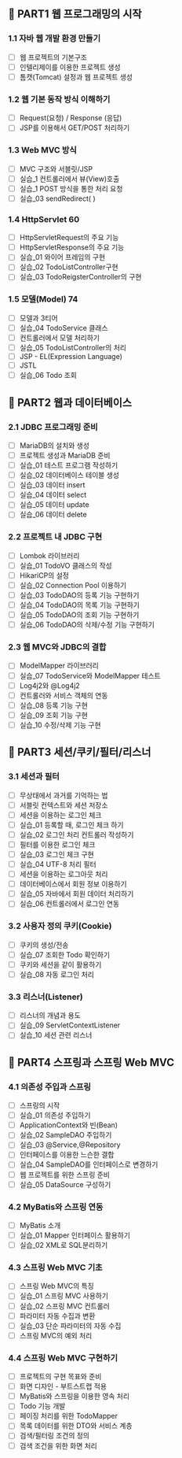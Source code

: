## 📌 PART1 웹 프로그래밍의 시작

### 1.1 자바 웹 개발 환경 만들기

- [ ]  웹 프로젝트의 기본구조
- [ ]  인텔리제이를 이용한 프로젝트 생성
- [ ]  톰캣(Tomcat) 설정과 웹 프로젝트 생성

### 1.2 웹 기본 동작 방식 이해하기

- [ ]  Request(요청) / Response (응답)
- [ ]  JSP를 이용해서 GET/POST 처리하기

### 1.3 Web MVC 방식

- [ ]  MVC 구조와 서블릿/JSP
- [ ]  실습_1 컨트롤러에서 뷰(View)호출
- [ ]  실습_1 POST 방식을 통한 처리 요청
- [ ]  실습_03 sendRedirect( )

### 1.4 HttpServlet 60

- [ ]  HttpServletRequest의 주요 기능
- [ ]  HttpServletResponse의 주요 기능
- [ ]  실습_01 와이어 프레임의 구현
- [ ]  실습_02 TodoListController구현
- [ ]  실습_03 TodoReigsterController의 구현

### 1.5 모델(Model) 74

- [ ]  모델과 3티어
- [ ]  실습_04 TodoService 클래스
- [ ]  컨트롤러에서 모델 처리하기
- [ ]  실습_05 TodoListController의 처리
- [ ]  JSP - EL(Expression Language)
- [ ]  JSTL
- [ ]  실습_06 Todo 조회

## 📌 PART2 웹과 데이터베이스

### 2.1 JDBC 프로그래밍 준비

- [ ]  MariaDB의 설치와 생성
- [ ]  프로젝트 생성과 MariaDB 준비
- [ ]  실습_01 테스트 프로그램 작성하기
- [ ]  실습_02 데이터베이스 테이블 생성
- [ ]  실습_03 데이터 insert
- [ ]  실습_04 데이터 select
- [ ]  실습_05 데이터 update
- [ ]  실습_06 데이터 delete

### 2.2 프로젝트 내 JDBC 구현

- [ ]  Lombok 라이브러리
- [ ]  실습_01 TodoVO 클래스의 작성
- [ ]  HikariCP의 설정
- [ ]  실습_02 Connection Pool 이용하기
- [ ]  실습_03 TodoDAO의 등록 기능 구현하기
- [ ]  실습_04 TodoDAO의 목록 기능 구현하기
- [ ]  실습_05 TodoDAO의 조회 기능 구현하기
- [ ]  실습_06 TodoDAO의 삭제/수정 기능 구현하기

### 2.3 웹 MVC와 JDBC의 결합

- [ ]  ModelMapper 라이브러리
- [ ]  실습_07 TodoService와 ModelMapper 테스트
- [ ]  Log4j2와 @Log4j2
- [ ]  컨트롤러와 서비스 객체의 연동
- [ ]  실습_08 등록 기능 구현
- [ ]  실습_09 조회 기능 구현
- [ ]  실습_10 수정/삭제 기능 구현

## 📌 PART3 세션/쿠키/필터/리스너

### 3.1 세션과 필터

- [ ]  무상태에서 과거를 기억하는 법
- [ ]  서블릿 컨텍스트와 세션 저장소
- [ ]  세션을 이용하는 로그인 체크
- [ ]  실습_01 등록할 때, 로그인 체크 하기
- [ ]  실습_02 로그인 처리 컨트롤러 작성하기
- [ ]  필터를 이용한 로그인 체크
- [ ]  실습_03 로그인 체크 구현
- [ ]  실습_04 UTF-8 처리 필터
- [ ]  세션을 이용하는 로그아웃 처리
- [ ]  데이터베이스에서 회원 정보 이용하기
- [ ]  실습_05 자바에서 회원 데이터 처리하기
- [ ]  실습_06 컨트롤러에서 로그인 연동

### 3.2 사용자 정의 쿠키(Cookie)

- [ ]  쿠키의 생성/전송
- [ ]  실습_07 조회한 Todo 확인하기
- [ ]  쿠키와 세션을 같이 활용하기
- [ ]  실습_08 자동 로그인 처리

### 3.3 리스너(Listener)

- [ ]  리스너의 개념과 용도
- [ ]  실습_09 ServletContextListener
- [ ]  실습_10 세션 관련 리스너

## 📌 PART4 스프링과 스프링 Web MVC

### 4.1 의존성 주입과 스프링

- [ ]  스프링의 시작
- [ ]  실습_01 의존성 주입하기
- [ ]  ApplicationContext와 빈(Bean)
- [ ]  실습_02 SampleDAO 주입하기
- [ ]  실습_03 @Service,@Repository
- [ ]  인터페이스를 이용한 느슨한 결합
- [ ]  실습_04 SampleDAO를 인터페이스로 변경하기
- [ ]  웹 프로젝트를 위한 스프링 준비
- [ ]  실습_05 DataSource 구성하기

### 4.2 MyBatis와 스프링 연동

- [ ]  MyBatis 소개
- [ ]  실습_01 Mapper 인터페이스 활용하기
- [ ]  실습_02 XML로 SQL분리하기

### 4.3 스프링 Web MVC 기초

- [ ]  스프링 Web MVC의 특징
- [ ]  실습_01 스프링 MVC 사용하기
- [ ]  실습_02 스프링 MVC 컨트롤러
- [ ]  파라미터 자동 수집과 변환
- [ ]  실습_03 단순 파라미터의 자동 수집
- [ ]  스프링 MVC의 예외 처리

### 4.4 스프링 Web MVC 구현하기

- [ ]  프로젝트의 구현 목표와 준비
- [ ]  화면 디자인 - 부트스트랩 적용
- [ ]  MyBatis와 스프링을 이용한 영속 처리
- [ ]  Todo 기능 개발
- [ ]  페이징 처리를 위한 TodoMapper
- [ ]  목록 데이터를 위한 DTO와 서비스 계층
- [ ]  검색/필터링 조건의 정의
- [ ]  검색 조건을 위한 화면 처리
